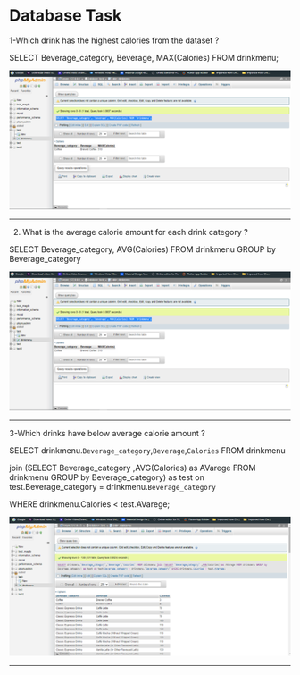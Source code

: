 
# Database Task

 1-Which drink has the highest calories from the dataset ?

SELECT Beverage_category, Beverage, MAX(Calories) FROM drinkmenu;

![App Screenshot](https://raw.githubusercontent.com/muhammad7saeed/Database-Task--eT3-/c8f3d5e4f56317a4f714fafa8983a37dfb2691aa/DataBase%20Task/1Query.png)

----------------------------------------------------------------------------------------------

2. What is the average calorie amount for each drink category ?

SELECT Beverage_category, AVG(Calories) FROM drinkmenu GROUP by Beverage_category

![App Screenshot](https://raw.githubusercontent.com/muhammad7saeed/Database-Task--eT3-/c8f3d5e4f56317a4f714fafa8983a37dfb2691aa/DataBase%20Task/1Query.png)

-----------------------------------------------------------------------------------------------

3-Which drinks have below average calorie amount ?

SELECT drinkmenu.`Beverage_category`,`Beverage`,`Calories` FROM drinkmenu 

join (SELECT  Beverage_category ,AVG(Calories) as AVarege FROM drinkmenu GROUP by Beverage_category) as test
on test.Beverage_category = drinkmenu.`Beverage_category`

WHERE drinkmenu.Calories < test.AVarege;

![App Screenshot](https://raw.githubusercontent.com/muhammad7saeed/Database-Task--eT3-/c8f3d5e4f56317a4f714fafa8983a37dfb2691aa/DataBase%20Task/3Query.png)

--------------------------------------------------------------------------------------------------
